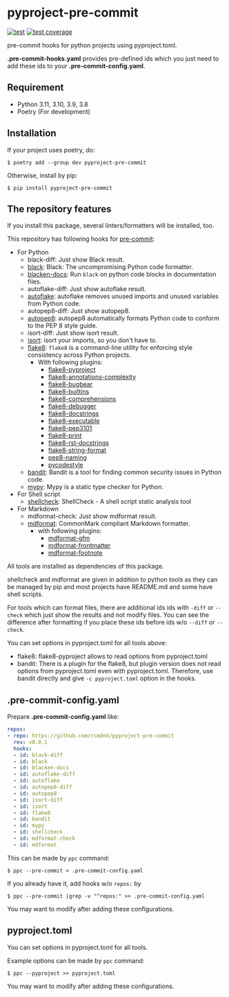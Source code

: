 # pyproject-pre-commit

[![test](https://github.com/rcmdnk/pyproject-pre-commit/actions/workflows/test.yml/badge.svg)](https://github.com/rcmdnk/pyproject-pre-commit/actions/workflows/test.yml)
[![test coverage](https://img.shields.io/badge/coverage-check%20here-blue.svg)](https://github.com/rcmdnk/pyproject-pre-commit/tree/coverage)

pre-commit hooks for python projects using pyproject.toml.

**.pre-commit-hooks.yaml** provides pre-defined ids which you just need to add these ids to your **.pre-commit-config.yaml**.

## Requirement

- Python 3.11, 3.10, 3.9, 3.8
- Poetry (For development)

## Installation

If your project uses poetry, do:

```
$ poetry add --group dev pyproject-pre-commit
```

Otherwise, install by pip:

```
$ pip install pyproject-pre-commit
```

## The repository features

If you install this package, several linters/formatters will be installed, too.

This repository has following hooks for [pre-commit](https://pre-commit.com/):

- For Python
  - black-diff: Just show Black result.
  - [black](https://black.readthedocs.io/en/stable): Black: The uncompromising Python code formatter.
  - [blacken-docs](https://github.com/adamchainz/blacken-docs): Run `black` on python code blocks in documentation files.
  - autoflake-diff: Just show autoflake result.
  - [autoflake](https://github.com/PyCQA/autoflake): autoflake removes unused imports and unused variables from Python code.
  - autopep8-diff: Just show autopep8.
  - [autopep8](https://github.com/hhatto/autopep8): autopep8 automatically formats Python code to conform to the PEP 8 style guide.
  - isort-diff: Just show isort result.
  - [isort](https://github.com/PyCQA/isort): isort your imports, so you don't have to.
  - [flake8](https://github.com/PyCQA/flake8): `flake8` is a command-line utility for enforcing style consistency across Python projects.
    - With following plugins:
      - [flake8-pyproject](https://github.com/csachs/pyproject-flake8)
      - [flake8-annotations-complexity](https://github.com/best-doctor/flake8-annotations-complexity)
      - [flake8-bugbear](https://github.com/PyCQA/flake8-bugbear)
      - [flake8-builtins](https://github.com/gforcada/flake8-builtins)
      - [flake8-comprehensions](https://github.com/adamchainz/flake8-comprehensions)
      - [flake8-debugger](https://github.com/jbkahn/flake8-debugger)
      - [flake8-docstrings](https://github.com/pycqa/flake8-docstrings)
      - [flake8-executable](https://github.com/xuhdev/flake8-executable)
      - [flake8-pep3101](https://github.com/gforcada/flake8-pep3101)
      - [flake8-print](https://github.com/jbkahn/flake8-print)
      - [flake8-rst-docstrings](https://github.com/peterjc/flake8-rst-docstrings)
      - [flake8-string-format](https://github.com/xZise/flake8-string-format)
      - [pep8-naming](https://github.com/PyCQA/pep8-naming)
      - [pycodestyle](https://pycodestyle.pycqa.org/en/latest/)
  - [bandit](https://github.com/PyCQA/bandit): Bandit is a tool for finding common security issues in Python code.
  - [mypy](https://www.mypy-lang.org/): Mypy is a static type checker for Python.
- For Shell script
  - [shellcheck](https://www.shellcheck.net/): ShellCheck - A shell script static analysis tool
- For Markdown
  - mdformat-check: Just show mdformat result.
  - [mdformat](https://mdformat.readthedocs.io/en/stable/): CommonMark compliant Markdown formatter.
    - with following plugins:
      - [mdformat-gfm](https://github.com/hukkin/mdformat-gfm)
      - [mdformat-frontmatter](https://github.com/butler54/mdformat-frontmatter)
      - [mdformat-footnote](https://github.com/executablebooks/mdformat-footnote)

All tools are installed as dependencies of this package.

shellcheck and mdformat are given in addition to python tools
as they can be managed by pip and most projects have README.md
and some have shell scripts.

For tools which can format files, there are additional ids ids with `-diff` or `--check`
which just show the results and not modify files.
You can see the difference after formatting if you place these ids before ids w/o `--diff` or `--check`.

You can set options in pyproject.toml for all tools above:

- flake8: flake8-pyproject allows to read options from pyproject.toml
- bandit: There is a plugin for the flake8, but plugin version does not read options from pyproject.toml even with pyproject.toml. Therefore, use bandit directly and give `-c pyproject.toml` option in the hooks.

## .pre-commit-config.yaml

Prepare **.pre-commit-config.yaml** like:

```yaml
repos:
- repo: https://github.com/rcmdnk/pyproject-pre-commit
  rev: v0.0.1
  hooks:
  - id: black-diff
  - id: black
  - id: blacken-docs
  - id: autoflake-diff
  - id: autoflake
  - id: autopep8-diff
  - id: autopep8
  - id: isort-diff
  - id: isort
  - id: flake8
  - id: bandit
  - id: mypy
  - id: shellcheck
  - id: mdformat-check
  - id: mdformat
```

This can be made by `ppc` command:

```
$ ppc --pre-commit > .pre-commit-config.yaml
```

If you already have it, add hooks w/o `repos:` by

```
$ ppc --pre-commit |grep -v "^repos:" >> .pre-commit-config.yaml
```

You may want to modify after adding these configurations.

## pyproject.toml

You can set options in pyproject.toml for all tools.

Example options can be made by `ppc` command:

```
$ ppc --pyproject >> pyproject.toml
```

You may want to modify after adding these configurations.
